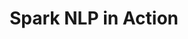 ---
layout: demopage
title: Spark NLP in Action
full_width: true
permalink: /classify_medical_texts
key: demo
license: false
show_edit_on_github: false
show_date: false
data:
  sections:  
    - title: Spark NLP for Healthcare 
      excerpt: Classify Medical Texts
      secheader: yes
      secheader:
        - title: Spark NLP for Healthcare
          subtitle: Classify Medical Texts
          activemenu: classify_medical_texts
      source: yes
      source: 
        - title: PICO Classifier
          id: pico_classifier 
          image: 
              src: /assets/images/Classify-documents.svg
          image2: 
              src: /assets/images/Classify-documents-w.svg
          excerpt: This demo shows how to classify medical texts in accordance with PICO Components.
          actions:
          - text: Live Demo
            type: normal
            url: https://demo.johnsnowlabs.com/healthcare/CLASSIFICATION_PICO/
          - text: Colab Netbook
            type: blue_btn
            url: https://colab.research.google.com/github/JohnSnowLabs/spark-nlp-workshop/blob/master/tutorials/streamlit_notebooks/healthcare/CLINICAL_CLASSIFICATION.ipynb
        - title: Gender Classifier
          id: gender_classifier  
          image: 
              src: /assets/images/Classify-documents.svg
          image2: 
              src: /assets/images/Classify-documents-w.svg
          excerpt: This demo shows how to identify gender from medical texts in accordance with the gender of the patient.
          actions:
          - text: Live Demo
            type: normal
            url: https://demo.johnsnowlabs.com/healthcare/CLASSIFICATION_GENDER/
          - text: Colab Netbook
            type: blue_btn
            url: https://colab.research.google.com/github/JohnSnowLabs/spark-nlp-workshop/blob/master/tutorials/Certification_Trainings/Healthcare/21.Gender_Classifier.ipynb
        - title: Detect ADE-related texts
          id: detect_ade_related_texts   
          image: 
              src: /assets/images/Detect_ADE_related_texts.svg
          image2: 
              src: /assets/images/Detect_ADE_related_texts_f.svg
          excerpt: This model classifies texts as containing or not containing adverse drug events description.
          actions:
          - text: Live Demo
            type: normal
            url: https://demo.johnsnowlabs.com/healthcare/CLASSIFICATION_ADE/
          - text: Colab Netbook
            type: blue_btn
            url: https://colab.research.google.com/github/JohnSnowLabs/spark-nlp-workshop/blob/master/tutorials/Certification_Trainings/Healthcare/16.Adverse_Drug_Event_ADE_NER_and_Classifier.ipynb
---